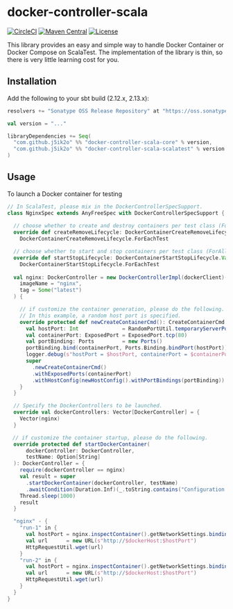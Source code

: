 # docker-controller-scala

[![CircleCI](https://circleci.com/gh/j5ik2o/docker-controller-scala/tree/main.svg?style=shield)](https://circleci.com/gh/j5ik2o/docker-controller-scala/tree/main)
[![Maven Central](https://maven-badges.herokuapp.com/maven-central/com.github.j5ik2o/docker-controller-scala-core_2.13/badge.svg)](https://maven-badges.herokuapp.com/maven-central/com.github.j5ik2o/docker-controller-scala-core_2.13)
[![License](https://img.shields.io/badge/License-MIT-blue.svg)](https://opensource.org/licenses/MIT)

This library provides an easy and simple way to handle Docker Container or Docker Compose on ScalaTest. The implementation of the library is thin, so there is very little learning cost for you.

## Installation

Add the following to your sbt build (2.12.x, 2.13.x):

```scala
resolvers += "Sonatype OSS Release Repository" at "https://oss.sonatype.org/content/repositories/releases/"

val version = "..."

libraryDependencies += Seq(
  "com.github.j5ik2o" %% "docker-controller-scala-core" % version,
  "com.github.j5ik2o" %% "docker-controller-scala-scalatest" % version
)
```

## Usage

To launch a Docker container for testing

```scala
// In ScalaTest, please mix in the DockerControllerSpecSupport.
class NginxSpec extends AnyFreeSpec with DockerControllerSpecSupport {
  
  // choose whether to create and destroy containers per test class (ForAllTest) or per test (ForEachTest).
  override def createRemoveLifecycle: DockerContainerCreateRemoveLifecycle.Value =
    DockerContainerCreateRemoveLifecycle.ForEachTest

  // choose whether to start and stop containers per test class (ForAllTest) or per test (ForEachTest).
  override def startStopLifecycle: DockerContainerStartStopLifecycle.Value =
    DockerContainerStartStopLifecycle.ForEachTest
    
  val nginx: DockerController = new DockerControllerImpl(dockerClient)(
    imageName = "nginx",
    tag = Some("latest")
  ) {

    // if customize the container generation, please do the following.
    // In this example, a random host port is specified.
    override protected def newCreateContainerCmd(): CreateContainerCmd = {
      val hostPort: Int              = RandomPortUtil.temporaryServerPort()
      val containerPort: ExposedPort = ExposedPort.tcp(80)
      val portBinding: Ports         = new Ports()
      portBinding.bind(containerPort, Ports.Binding.bindPort(hostPort))
      logger.debug(s"hostPort = $hostPort, containerPort = $containerPort")
      super
        .newCreateContainerCmd()
        .withExposedPorts(containerPort)
        .withHostConfig(newHostConfig().withPortBindings(portBinding))
    }
  }

  // Specify the DockerControllers to be launched.
  override val dockerControllers: Vector[DockerController] = {
    Vector(nginx)
  }

　// if customize the container startup, please do the following.
  override protected def startDockerContainer(
      dockerController: DockerController,
      testName: Option[String]
  ): DockerController = {
    require(dockerController == nginx)
    val result = super
      .startDockerContainer(dockerController, testName)
      .awaitCondition(Duration.Inf)(_.toString.contains("Configuration complete; ready for start up"))
    Thread.sleep(1000)
    result
  }

  "nginx" - {
    "run-1" in {
      val hostPort = nginx.inspectContainer().getNetworkSettings.bindingHostPort(ExposedPort.tcp(80)).get
      val url      = new URL(s"http://$dockerHost:$hostPort")
      HttpRequestUtil.wget(url)
    }
    "run-2" in {
      val hostPort = nginx.inspectContainer().getNetworkSettings.bindingHostPort(ExposedPort.tcp(80)).get
      val url      = new URL(s"http://$dockerHost:$hostPort")
      HttpRequestUtil.wget(url)
    }
  }
}
```
